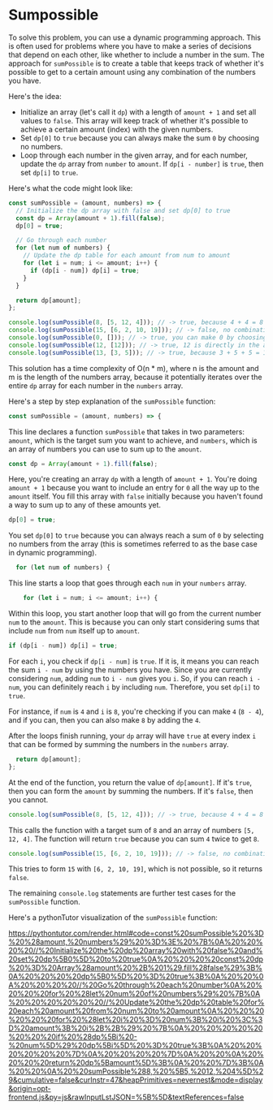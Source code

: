 # Sumpossible

To solve this problem, you can use a dynamic programming approach. This is often used for problems where you have to make a series of decisions that depend on each other, like whether to include a number in the sum. The approach for `sumPossible` is to create a table that keeps track of whether it's possible to get to a certain amount using any combination of the numbers you have.

Here's the idea:

- Initialize an array (let's call it `dp`) with a length of `amount + 1` and set all values to `false`. This array will keep track of whether it's possible to achieve a certain amount (index) with the given numbers.
- Set `dp[0]` to `true` because you can always make the sum `0` by choosing no numbers.
- Loop through each number in the given array, and for each number, update the `dp` array from `number` to `amount`. If `dp[i - number]` is `true`, then set `dp[i]` to `true`.

Here's what the code might look like:

```javascript
const sumPossible = (amount, numbers) => {
  // Initialize the dp array with false and set dp[0] to true
  const dp = Array(amount + 1).fill(false);
  dp[0] = true;

  // Go through each number
  for (let num of numbers) {
    // Update the dp table for each amount from num to amount
    for (let i = num; i <= amount; i++) {
      if (dp[i - num]) dp[i] = true;
    }
  }

  return dp[amount];
};

console.log(sumPossible(8, [5, 12, 4])); // -> true, because 4 + 4 = 8
console.log(sumPossible(15, [6, 2, 10, 19])); // -> false, no combination can add up to 15
console.log(sumPossible(0, [])); // -> true, you can make 0 by choosing no numbers
console.log(sumPossible(12, [12])); // -> true, 12 is directly in the array
console.log(sumPossible(13, [3, 5])); // -> true, because 3 + 5 + 5 = 13
```

This solution has a time complexity of O(n \* m), where n is the amount and m is the length of the numbers array, because it potentially iterates over the entire `dp` array for each number in the `numbers` array.

Here's a step by step explanation of the `sumPossible` function:

```javascript
const sumPossible = (amount, numbers) => {
```

This line declares a function `sumPossible` that takes in two parameters: `amount`, which is the target sum you want to achieve, and `numbers`, which is an array of numbers you can use to sum up to the `amount`.

```javascript
const dp = Array(amount + 1).fill(false);
```

Here, you're creating an array `dp` with a length of `amount + 1`. You're doing `amount + 1` because you want to include an entry for `0` all the way up to the `amount` itself. You fill this array with `false` initially because you haven't found a way to sum up to any of these amounts yet.

```javascript
dp[0] = true;
```

You set `dp[0]` to `true` because you can always reach a sum of `0` by selecting no numbers from the array (this is sometimes referred to as the base case in dynamic programming).

```javascript
  for (let num of numbers) {
```

This line starts a loop that goes through each `num` in your `numbers` array.

```javascript
    for (let i = num; i <= amount; i++) {
```

Within this loop, you start another loop that will go from the current number `num` to the `amount`. This is because you can only start considering sums that include `num` from `num` itself up to `amount`.

```javascript
if (dp[i - num]) dp[i] = true;
```

For each `i`, you check if `dp[i - num]` is `true`. If it is, it means you can reach the sum `i - num` by using the numbers you have. Since you are currently considering `num`, adding `num` to `i - num` gives you `i`. So, if you can reach `i - num`, you can definitely reach `i` by including `num`. Therefore, you set `dp[i]` to `true`.

For instance, if `num` is `4` and `i` is `8`, you're checking if you can make `4` (`8 - 4`), and if you can, then you can also make `8` by adding the `4`.

After the loops finish running, your `dp` array will have `true` at every index `i` that can be formed by summing the numbers in the `numbers` array.

```javascript
  return dp[amount];
};
```

At the end of the function, you return the value of `dp[amount]`. If it's `true`, then you can form the `amount` by summing the numbers. If it's `false`, then you cannot.

```javascript
console.log(sumPossible(8, [5, 12, 4])); // -> true, because 4 + 4 = 8
```

This calls the function with a target sum of `8` and an array of numbers `[5, 12, 4]`. The function will return `true` because you can sum `4` twice to get `8`.

```javascript
console.log(sumPossible(15, [6, 2, 10, 19])); // -> false, no combination can add up to 15
```

This tries to form `15` with `[6, 2, 10, 19]`, which is not possible, so it returns `false`.

The remaining `console.log` statements are further test cases for the `sumPossible` function.

Here's a pythonTutor visualization of the `sumPossible` function:

https://pythontutor.com/render.html#code=const%20sumPossible%20%3D%20%28amount,%20numbers%29%20%3D%3E%20%7B%0A%20%20%20%20//%20Initialize%20the%20dp%20array%20with%20false%20and%20set%20dp%5B0%5D%20to%20true%0A%20%20%20%20const%20dp%20%3D%20Array%28amount%20%2B%201%29.fill%28false%29%3B%0A%20%20%20%20dp%5B0%5D%20%3D%20true%3B%0A%20%20%0A%20%20%20%20//%20Go%20through%20each%20number%0A%20%20%20%20for%20%28let%20num%20of%20numbers%29%20%7B%0A%20%20%20%20%20%20//%20Update%20the%20dp%20table%20for%20each%20amount%20from%20num%20to%20amount%0A%20%20%20%20%20%20for%20%28let%20i%20%3D%20num%3B%20i%20%3C%3D%20amount%3B%20i%2B%2B%29%20%7B%0A%20%20%20%20%20%20%20%20if%20%28dp%5Bi%20-%20num%5D%29%20dp%5Bi%5D%20%3D%20true%3B%0A%20%20%20%20%20%20%7D%0A%20%20%20%20%7D%0A%20%20%0A%20%20%20%20return%20dp%5Bamount%5D%3B%0A%20%20%7D%3B%0A%20%20%0A%20%20sumPossible%288,%20%5B5,%2012,%204%5D%29&cumulative=false&curInstr=47&heapPrimitives=nevernest&mode=display&origin=opt-frontend.js&py=js&rawInputLstJSON=%5B%5D&textReferences=false
